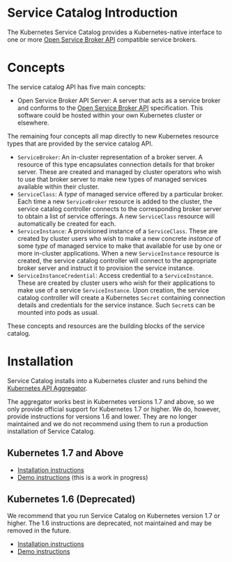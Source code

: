 # Service Catalog Introduction

The Kubernetes Service Catalog provides a Kubernetes-native interface to one
or more [Open Service Broker API](http://openservicebrokerapi.org/) compatible
service brokers.

# Concepts

The service catalog API has five main concepts:

- Open Service Broker API Server: A server that acts as a service broker and conforms to the 
[Open Service Broker API](https://github.com/openservicebrokerapi/servicebroker/blob/master/spec.md)
specification. This software could be hosted within your own Kubernetes cluster
or elsewhere.

The remaining four concepts all map directly to new Kubernetes resource types
that are provided by the service catalog API.

- `ServiceBroker`: An in-cluster representation of a broker server. A resource of this
type encapsulates connection details for that broker server. These are created
and managed by cluster operators who wish to use that broker server to make new
types of managed services available within their cluster.
- `ServiceClass`: A *type* of managed service offered by a particular broker.
Each time a new `ServiceBroker` resource is added to the cluster, the service catalog
controller connects to the corresponding broker server to obtain a list of
service offerings. A new `ServiceClass` resource will automatically be created
for each.
- `ServiceInstance`: A provisioned instance of a `ServiceClass`. These are created
by cluster users who wish to make a new concrete _instance_ of some _type_ of
managed service to make that available for use by one or more in-cluster
applications. When a new `ServiceInstance` resource is created, the service catalog
controller will connect to the appropriate broker server and instruct it to
provision the service instance.
- `ServiceInstanceCredential`: Access credential to a `ServiceInstance`. These
are created by cluster users who wish for their applications to make use of a
service `ServiceInstance`. Upon creation, the service catalog controller will
create a Kubernetes `Secret` containing connection details and credentials for
the service instance. Such `Secret`s can be mounted into pods as usual.

These concepts and resources are the building blocks of the service catalog.

# Installation

Service Catalog installs into a Kubernetes cluster and runs behind the
[Kubernetes API Aggregator](https://kubernetes.io/docs/concepts/api-extension/apiserver-aggregation/).

The aggregator works best in Kubernetes versions 1.7 and above, so we only
provide official support for Kubernetes 1.7 or higher. We do, however,
provide instructions for versions 1.6 and lower. They are no longer 
maintained and we do not recommend using them to run a production installation
of Service Catalog.

## Kubernetes 1.7 and Above

- [Installation instructions](./install-1.7.md)
- [Demo instructions](./walkthrough-1.7.md) (this is a work in progress)

## Kubernetes 1.6 (Deprecated)

We recommend that you run Service Catalog on Kubernetes version 1.7 or higher.
The 1.6 instructions are deprecated, not maintained and may be removed in the
future.

- [Installation instructions](./install-1.6.md)
- [Demo instructions](./walkthrough-1.6.md)
